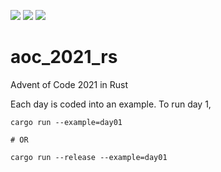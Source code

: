 ![](https://img.shields.io/badge/day%20📅-22-blue)
![](https://img.shields.io/badge/stars%20⭐-30-yellow)
![](https://img.shields.io/badge/days%20completed-15-red)

# aoc_2021_rs
Advent of Code 2021 in Rust

Each day is coded into an example. To run day 1, 
```shell
cargo run --example=day01

# OR

cargo run --release --example=day01
```
